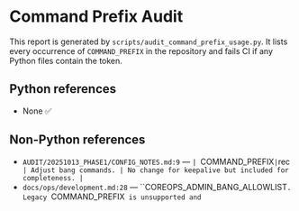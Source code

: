 # Command Prefix Audit

This report is generated by `scripts/audit_command_prefix_usage.py`.
It lists every occurrence of `COMMAND_PREFIX` in the repository and fails CI if any Python files contain the token.

## Python references

- None ✅

## Non-Python references

- `AUDIT/20251013_PHASE1/CONFIG_NOTES.md:9` — `| `COMMAND_PREFIX` | `rec` | Adjust bang commands. | No change for keepalive but included for completeness. |`
- `docs/ops/development.md:28` — ``COREOPS_ADMIN_BANG_ALLOWLIST`. Legacy `COMMAND_PREFIX` is unsupported and`
